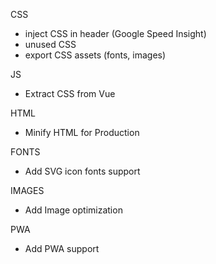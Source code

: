 CSS

- inject CSS in header (Google Speed Insight)
- unused CSS
- export CSS assets (fonts, images)

JS

- Extract CSS from Vue

HTML

- Minify HTML for Production

FONTS

- Add SVG icon fonts support

IMAGES

- Add Image optimization

PWA

- Add PWA support